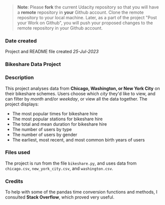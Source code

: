 >**Note**: Please **fork** the current Udacity repository so that you will have a **remote** repository in **your** Github account. Clone the remote repository to your local machine. Later, as a part of the project "Post your Work on Github", you will push your proposed changes to the remote repository in your Github account.

### Date created
Project and README file created _25-Jul-2023_

### Bikeshare Data Project

### Description
This project analyses data from **Chicago, Washington, or New York City** on their bikeshare schemes.
Users choose which _city_ they'd like to view, and can filter by _month_ and/or _weekday_, or view all the data together.
The project displays:
* The most popular times for bikeshare hire
* The most popular stations for bikeshare hire
* The total and mean duration for bikeshare hire
* The number of users by type
* The number of users by gender
* The earliest, most recent, and most common birth years of users

### Files used
The project is run from the file `bikeshare.py`, and uses data from `chicago.csv`, `new_york_city.csv`, and `washington.csv`.

### Credits
To help with some of the pandas time conversion functions and methods, I consulted **Stack Overflow**, which proved very useful.


